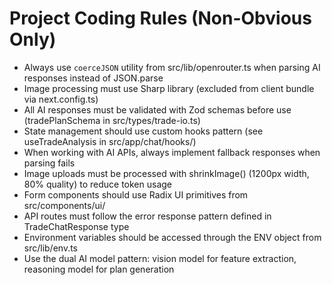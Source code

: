 # Project Coding Rules (Non-Obvious Only)

- Always use `coerceJSON` utility from src/lib/openrouter.ts when parsing AI responses instead of JSON.parse
- Image processing must use Sharp library (excluded from client bundle via next.config.ts)
- All AI responses must be validated with Zod schemas before use (tradePlanSchema in src/types/trade-io.ts)
- State management should use custom hooks pattern (see useTradeAnalysis in src/app/chat/hooks/)
- When working with AI APIs, always implement fallback responses when parsing fails
- Image uploads must be processed with shrinkImage() (1200px width, 80% quality) to reduce token usage
- Form components should use Radix UI primitives from src/components/ui/
- API routes must follow the error response pattern defined in TradeChatResponse type
- Environment variables should be accessed through the ENV object from src/lib/env.ts
- Use the dual AI model pattern: vision model for feature extraction, reasoning model for plan generation